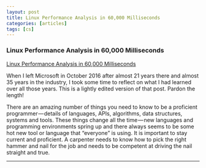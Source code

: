 ```yaml
---
layout: post
title: Linux Performance Analysis in 60,000 Milliseconds
categories: [articles]
tags: [cs]
---
```


<!--more-->

### Linux Performance Analysis in 60,000 Milliseconds

[Linux Performance Analysis in 60,000 Milliseconds](https://netflixtechblog.com/linux-performance-analysis-in-60-000-milliseconds-accc10403c55)

When I left Microsoft in October 2016 after almost 21 years there and almost 35 years in the industry, I took some time to reflect on what I had learned over all those years. This is a lightly edited version of that post. Pardon the length!

There are an amazing number of things you need to know to be a proficient programmer — details of languages, APIs, algorithms, data structures, systems and tools. These things change all the time — new languages and programming environments spring up and there always seems to be some hot new tool or language that “everyone” is using. It is important to stay current and proficient. A carpenter needs to know how to pick the right hammer and nail for the job and needs to be competent at driving the nail straight and true.

---